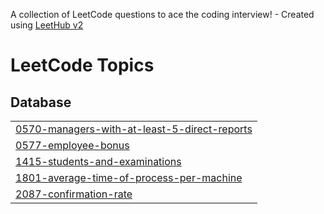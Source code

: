 A collection of LeetCode questions to ace the coding interview! - Created using [LeetHub v2](https://github.com/arunbhardwaj/LeetHub-2.0)
<!---LeetCode Topics Start-->
# LeetCode Topics
## Database
|  |
| ------- |
| [0570-managers-with-at-least-5-direct-reports](https://github.com/Harshinibattula/Leetcode-SQL-/tree/master/0570-managers-with-at-least-5-direct-reports) |
| [0577-employee-bonus](https://github.com/Harshinibattula/Leetcode-SQL-/tree/master/0577-employee-bonus) |
| [1415-students-and-examinations](https://github.com/Harshinibattula/Leetcode-SQL-/tree/master/1415-students-and-examinations) |
| [1801-average-time-of-process-per-machine](https://github.com/Harshinibattula/Leetcode-SQL-/tree/master/1801-average-time-of-process-per-machine) |
| [2087-confirmation-rate](https://github.com/Harshinibattula/Leetcode-SQL-/tree/master/2087-confirmation-rate) |
<!---LeetCode Topics End-->